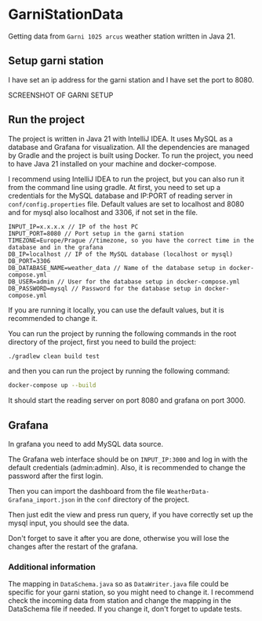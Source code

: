# GarniStationData
Getting data from `Garni 1025 arcus` weather station written in Java 21.

## Setup garni station
I have set an ip address for the garni station and I have set the port to 8080.

SCREENSHOT OF GARNI SETUP

## Run the project
The project is written in Java 21 with IntelliJ IDEA. It uses MySQL as a database and Grafana for visualization.
All the dependencies are managed by Gradle and the project is built using Docker.
To run the project, you need to have Java 21 installed on your machine and docker-compose. 

I recommend using IntelliJ IDEA to run the project, but you can also run it from the command line using gradle.
At first, you need to set up a credentials for the MySQL database and IP:PORT of reading server in `conf/config.properties` file.
Default values are set to localhost and 8080 and for mysql also localhost and 3306, if not set in the file.

```properties
INPUT_IP=x.x.x.x // IP of the host PC
INPUT_PORT=8080 // Port setup in the garni station
TIMEZONE=Europe/Prague //timezone, so you have the correct time in the database and in the grafana
DB_IP=localhost // IP of the MySQL database (localhost or mysql)
DB_PORT=3306
DB_DATABASE_NAME=weather_data // Name of the database setup in docker-compose.yml
DB_USER=admin // User for the database setup in docker-compose.yml
DB_PASSWORD=mysql // Password for the database setup in docker-compose.yml
```

If you are running it locally, you can use the default values, but it is recommended to change it.

You can run the project by running the following commands in the root directory of the project, first you need to build the project:

```bash
./gradlew clean build test
```

and then you can run the project by running the following command:

```bash
docker-compose up --build
```

It should start the reading server on port 8080 and grafana on port 3000.

## Grafana
In grafana you need to add MySQL data source.

The Grafana web interface should be on `INPUT_IP:3000` and log in with the default credentials (admin:admin). 
Also, it is recommended to change the password after the first login.

Then you can import the dashboard from the file `WeatherData-Grafana_import.json` in the `conf` directory of the project.

Then just edit the view and press run query, if you have correctly set up the mysql input, you should see the data.

Don't forget to save it after you are done, otherwise you will lose the changes after the restart of the grafana.

### Additional information
The mapping in `DataSchema.java` so as `DataWriter.java` file could be specific for your garni station, so you might need to change it.
I recommend check the incoming data from station and change the mapping in the DataSchema file if needed.
If you change it, don't forget to update tests.